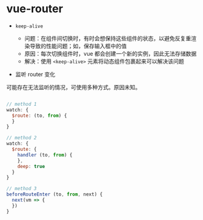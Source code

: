 # vue-router

- ` keep-alive `
  - 问题：在组件间切换时，有时会想保持这些组件的状态，以避免反复重渲染导致的性能问题；如，保存输入框中的值
  - 原因：每次切换组件时，vue 都会创建一个新的实例，因此无法存储数据
  - 解决：使用 ` <keep-alive> ` 元素将动态组件包裹起来可以解决该问题

- 监听 router 变化

可能存在无法监听的情况，可使用多种方式。原因未知。

```javascript

// method 1
watch: {
  $route: (to, from) {
  }
}

// method 2
watch: {
  $route: {
    handler (to, from) {
    },
    deep: true
  }
}

// method 3
beforeRouteEnter (to, from, next) {
  next(vm => {
  })
}

```